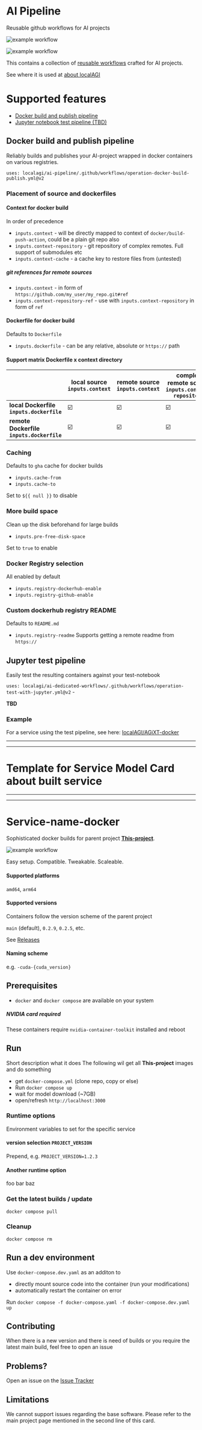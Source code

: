 # AI Pipeline
Reusable github workflows for AI projects

![example workflow](https://github.com/localagi/ai-pipeline/actions/workflows/publish-docker.yml/badge.svg?branch=main)

![example workflow](https://github.com/localagi/ai-pipeline/actions/workflows/test-service.yml/badge.svg?branch=main)

This contains a collection of [reusable workflows](https://docs.github.com/en/actions/using-workflows/reusing-workflows) crafted for AI projects.

See where it is used at [about localAGI](https://github.com/localagi)

# Supported features

* [Docker build and publish pipeline](#docker)
* [Jupyter notebook test pipeline (TBD)](#jupyter)
 
<a name="docker	"></a>
## Docker build and publish pipeline

Reliably builds and publishes your AI-project wrapped in docker containers on various registries.

`uses: localagi/ai-pipeline/.github/workflows/operation-docker-build-publish.yml@v2`

### Placement of source and dockerfiles

#### Context for docker build
In order of precedence
* `inputs.context` - will be directly mapped to context of `docker/build-push-action`, could be a plain git repo also
* `inputs.context-repository` - git repository of complex remotes. Full support of submodules etc
* `inputs.context-cache` - a cache key to restore files from (untested)

##### git references for remote sources

* `inputs.context` - in form of `https://github.com/my_user/my_repo.git#ref`
* `inputs.context-repository-ref` - use with `inputs.context-repository` in form of `ref`

#### Dockerfile for docker build
Defaults to `Dockerfile`

* `inputs.dockerfile` - can be any relative, absolute or `https://` path

#### Support matrix Dockerfile x context directory

|                       | **local source** `inputs.context` | **remote source** `inputs.context` | **complex remote source** `inputs.context-repository` |
| ---- | ---- | ---- | ---- |
| **local Dockerfile  `inputs.dockerfile`** | :ballot_box_with_check:          | :ballot_box_with_check:             | :ballot_box_with_check: |
| **remote Dockerfile `inputs.dockerfile`** | :ballot_box_with_check:          | :ballot_box_with_check:             | :ballot_box_with_check: |

### Caching
Defaults to `gha` cache for docker builds
* `inputs.cache-from`
* `inputs.cache-to`

Set to `${{ null }}` to disable

### More build space
Clean up the disk beforehand for large builds

* `inputs.pre-free-disk-space`

Set to `true` to enable


### Docker Registry selection
All enabled by default
* `inputs.registry-dockerhub-enable`
* `inputs.registry-github-enable`

### Custom dockerhub registry README
Defaults to `README.md`
* `inputs.registry-readme`
Supports getting a remote readme from `https://`

<a name="docker	"></a>
## Jupyter test pipeline
Easily test the resulting containers against your test-notebook

`uses: localagi/ai-dedicated-workflows/.github/workflows/operation-test-with-jupyter.yml@v2` - 

**TBD**

### Example
For a service using the test pipeline, see here: [localAGI/AGiXT-docker](https://github.com/localagi/AGiXT-docker)

------------------------------
------------------------------
# Template for Service Model Card about built service
------------------------------
------------------------------

# Service-name-docker

Sophisticated docker builds for parent project [**This-project**](https://github.com/**This-project**). 

![example workflow](https://github.com/localagi/ai-dedicated-workflows/actions/workflows/publish-docker.yml/badge.svg?branch=main)

Easy setup. Compatible. Tweakable. Scaleable.

#### Supported platforms
`amd64`, `arm64`

#### Supported versions
Containers follow the version scheme of the parent project

`main` (default), `0.2.9`, `0.2.5`, etc.

See [Releases](../../releases)

#### Naming scheme
e.g. `-cuda-{cuda_version}`

## Prerequisites

* `docker` and `docker compose` are available on your system

##### NVIDIA card required
These containers require `nvidia-container-toolkit` installed and reboot

## Run

Short description what it does
The following wil get all **This-project** images and do something

* get `docker-compose.yml` (clone repo, copy or else) 
* Run `docker compose up`
* wait for model download (~7GB)
* open/refresh `http://localhost:3000` 

### Runtime options
Environment variables to set for the specific service

#### version selection `PROJECT_VERSION`
Prepend, e.g. `PROJECT_VERSION=1.2.3`

#### Another runtime option

foo bar baz

### Get the latest builds / update
`docker compose pull`

### Cleanup
`docker compose rm`

## Run a dev environment

Use `docker-compose.dev.yaml` as an additon to 
* directly mount source code into the container (run your modifications)
* automatically restart the container on error


Run `docker compose -f docker-compose.yaml -f docker-compose.dev.yaml up`

## Contributing

When there is a new version and there is need of builds or you require the latest main build, feel free to open an issue

## Problems?

Open an issue on the [Issue Tracker](../../issues)

## Limitations
We cannot support issues regarding the base software. Please refer to the main project page mentioned in the second line of this card.
